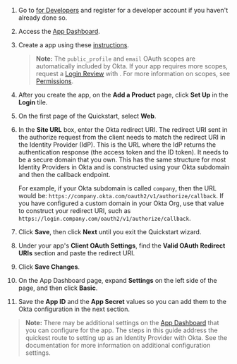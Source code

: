 1. Go to [<StackSelector snippet="idp" noSelector inline /> for Developers](https://developers.facebook.com) and register for a developer account if you haven't already done so.

2. Access the [<StackSelector snippet="idp" noSelector inline /> App Dashboard](https://developers.facebook.com/apps).

3. Create a <StackSelector snippet="idp" noSelector inline /> app using these [instructions](https://developers.facebook.com/docs/apps/register).

    > **Note:** The `public_profile` and `email` OAuth scopes are automatically included by Okta. If your app requires more scopes, request a [Login Review](https://developers.facebook.com/docs/facebook-login/review) with <StackSelector snippet="idp" noSelector inline />. For more information on <StackSelector snippet="idp" noSelector inline /> scopes, see [Permissions](https://developers.facebook.com/docs/facebook-login/permissions).

4. After you create the app, on the **Add a Product** page, click **Set Up** in the **<StackSelector snippet="idp" noSelector inline /> Login** tile.

5. On the first page of the Quickstart, select **Web**.

6. In the **Site URL** box, enter the Okta redirect URI. The redirect URI sent in the authorize request from the client needs to match the redirect URI in the Identity Provider (IdP). This is the URL where the IdP returns the authentication response (the access token and the ID token). It needs to be a secure domain that you own. This has the same structure for most Identity Providers in Okta and is constructed using your Okta subdomain and then the callback endpoint.

    For example, if your Okta subdomain is called `company`, then the URL would be: `https://company.okta.com/oauth2/v1/authorize/callback`. If you have configured a custom domain in your Okta Org, use that value to construct your redirect URI, such as `https://login.company.com/oauth2/v1/authorize/callback`.

7. Click **Save**, then click **Next** until you exit the Quickstart wizard.

8. Under your app's **Client OAuth Settings**, find the **Valid OAuth Redirect URIs** section and paste the redirect URI.

9. Click **Save Changes**.

10. On the App Dashboard page, expand **Settings** on the left side of the page, and then click **Basic**.

11. Save the **App ID** and the **App Secret** values so you can add them to the Okta configuration in the next section.

> **Note:** There may be additional settings on the [<StackSelector snippet="idp" noSelector inline /> App Dashboard](https://developers.facebook.com/apps) that you can configure for the app. The steps in this guide address the quickest route to setting up <StackSelector snippet="idp" noSelector inline /> as an Identity Provider with Okta. See the <StackSelector snippet="idp" noSelector inline /> documentation for more information on additional configuration settings.
